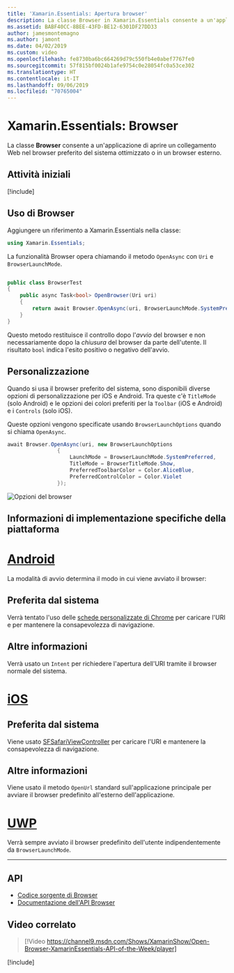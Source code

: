 ```yaml
---
title: 'Xamarin.Essentials: Apertura browser'
description: La classe Browser in Xamarin.Essentials consente a un'applicazione di aprire un collegamento Web nel browser preferito del sistema ottimizzato o in un browser esterno.
ms.assetid: BABF40CC-8BEE-43FD-BE12-6301DF27DD33
author: jamesmontemagno
ms.author: jamont
ms.date: 04/02/2019
ms.custom: video
ms.openlocfilehash: fe8730ba6bc664269d79c550fb4e0abef7767fe0
ms.sourcegitcommit: 57f815bf0024b1afe9754c0e28054fc0a53ce302
ms.translationtype: HT
ms.contentlocale: it-IT
ms.lasthandoff: 09/06/2019
ms.locfileid: "70765004"
---
```

# <a name="xamarinessentials-browser"></a>Xamarin.Essentials: Browser

La classe **Browser** consente a un'applicazione di aprire un collegamento Web nel browser preferito del sistema ottimizzato o in un browser esterno.

## <a name="get-started"></a>Attività iniziali

[!include[](~/essentials/includes/get-started.md)]

## <a name="using-browser"></a>Uso di Browser

Aggiungere un riferimento a Xamarin.Essentials nella classe:

```csharp
using Xamarin.Essentials;
```

La funzionalità Browser opera chiamando il metodo `OpenAsync` con `Uri` e `BrowserLaunchMode`.

```csharp

public class BrowserTest
{
    public async Task<bool> OpenBrowser(Uri uri)
    {
        return await Browser.OpenAsync(uri, BrowserLaunchMode.SystemPreferred);
    }
}
```

Questo metodo restituisce il controllo dopo l'_avvio_ del browser e non necessariamente dopo la _chiusura_ del browser da parte dell'utente.  Il risultato `bool` indica l'esito positivo o negativo dell'avvio.

## <a name="customization"></a>Personalizzazione

Quando si usa il browser preferito del sistema, sono disponibili diverse opzioni di personalizzazione per iOS e Android. Tra queste c'è `TitleMode` (solo Android) e le opzioni dei colori preferiti per la `Toolbar` (iOS e Android) e i `Controls` (solo iOS). 

Queste opzioni vengono specificate usando `BrowserLaunchOptions` quando si chiama `OpenAsync`.

```csharp
await Browser.OpenAsync(uri, new BrowserLaunchOptions
                {
                    LaunchMode = BrowserLaunchMode.SystemPreferred,
                    TitleMode = BrowserTitleMode.Show,
                    PreferredToolbarColor = Color.AliceBlue,
                    PreferredControlColor = Color.Violet
                });
```

![Opzioni del browser](images/browser-options.png)

## <a name="platform-implementation-specifics"></a>Informazioni di implementazione specifiche della piattaforma

# <a name="androidtabandroid"></a>[Android](#tab/android)

La modalità di avvio determina il modo in cui viene avviato il browser:

## <a name="system-preferred"></a>Preferita dal sistema

Verrà tentato l'uso delle [schede personalizzate di Chrome](https://developer.chrome.com/multidevice/android/customtabs) per caricare l'URI e per mantenere la consapevolezza di navigazione.

## <a name="external"></a>Altre informazioni

Verrà usato un `Intent` per richiedere l'apertura dell'URI tramite il browser normale del sistema.

# <a name="iostabios"></a>[iOS](#tab/ios)

## <a name="system-preferred"></a>Preferita dal sistema

Viene usato [SFSafariViewController](xref:SafariServices.SFSafariViewController) per caricare l'URI e mantenere la consapevolezza di navigazione.

## <a name="external"></a>Altre informazioni

Viene usato il metodo `OpenUrl` standard sull'applicazione principale per avviare il browser predefinito all'esterno dell'applicazione.

# <a name="uwptabuwp"></a>[UWP](#tab/uwp)

Verrà sempre avviato il browser predefinito dell'utente indipendentemente da `BrowserLaunchMode`.

--------------

## <a name="api"></a>API

- [Codice sorgente di Browser](https://github.com/xamarin/Essentials/tree/master/Xamarin.Essentials/Browser)
- [Documentazione dell'API Browser](xref:Xamarin.Essentials.Browser)

## <a name="related-video"></a>Video correlato

> [!Video https://channel9.msdn.com/Shows/XamarinShow/Open-Browser-XamarinEssentials-API-of-the-Week/player]

[!include[](~/essentials/includes/xamarin-show-essentials.md)]
